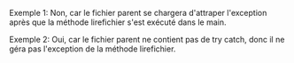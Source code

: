 Exemple 1: Non, car le fichier parent se chargera d'attraper l'exception après que la méthode lirefichier s'est exécuté dans le main.

Exemple 2: Oui, car le fichier parent ne contient pas de try catch, donc il ne géra pas l'exception de la méthode lirefichier.